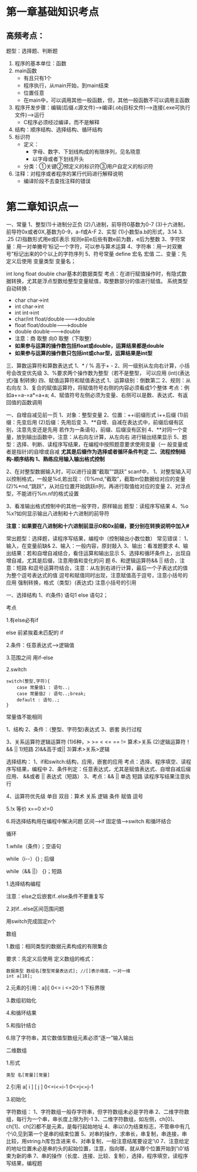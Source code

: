 # 第一章基础知识考点

## 高频考点：

题型：选择题、判断题

1. 程序的基本单位：函数
2. main函数
   - 有且只有1个
   - 程序执行，从main开始，到main结束
   - 位置任意
   - 在main中，可以调用其他一般函数，但，其他一般函数不可以调用主函数
3. 程序开发步骤：编辑(后缀.c源文件)-->编译(.obj目标文件)-->连接(.exe可执行文件)-->运行
   - C程序必须经过编译，而不是解释
4. 结构：顺序结构、选择结构、循环结构
5. 标识符
   - 定义：
     - 字母、数字、下划线构成的有限序列，见名晓意
     - 以字母或者下划线开头
   - 分类：①关键②预定义的标识符③用户自定义的标识符
6. 注释：对程序或者程序的某行代码进行解释说明
   - 编译阶段不去查找注释的错误

# 第二章知识点一

一、常量
1、整型(1)十进制分正负
(2)八进制，前导符0基数为0-7
(3)十六进制，前导符0x或者0X,基数为0-9，a-f或A-F
2、实型
(1)小数型a.b的形式，3.14   3.  .25
(2)指数形式用e或E表示 规则e前e后些有数e前为数，e后为整数
3、字符常量：用一对单撇号‘标记一个字符，可以参与算术运算
4、字符串：用一对双撇号”标记出来的0个以上的字符序列
5、符号常量 define 宏名 宏值
二、变量：先定义后使用
变量类型  变量名；

int long float double char基本的数据类型
考点：在进行赋值操作时，有隐式数据转换，尤其是浮点型数给整型变量赋值，取整数部分的值进行赋值。
系统类型自动转换：

- char   char->int
- int  char->int
- int   int->int
- char/int   float/double--->double
- float    float/double--->double
- double  double--->double
- 注意：商 取整 向0 取整（下取整）
- **如果参与运算的操作数包括float或double，运算结果都是double**
- **如果参与运算的操作数只包括int或char型，运算结果是int型**

三、算数运算符和算数表达式
1、* / % 高于+ -
2、同一级别从左向右计算，小括号会改变优先级
3、%要求两个操作数为整型（若不是整型，
可以应用
(int)(表达式)强
制转换)
四、赋值运算符和赋值表达式
1、运算级别：倒数第二
2、规则：从右向左
3、复合的赋值运算符，将赋值符号右侧的内容必须看成1个整体
考点：例如a+=a-=a*=a+a;
4、赋值符号左侧必须为变量、右侧可以是数、表达式、有返回值的函数调用

一、自增自减见前一页
1、对象：整型变量
2、位置：++i前缀形式 i++后缀
(1)前缀：先变后用
(2)后缀：先用后变
3、**自增、自减在表达式中，前缀后缀有区别，注意先变还是先用
若作为一条语句，前缀、后缀没有区别
4、**对同一个变量，放到输出函数中，注意：从右向左计算，从左向右
进行输出结果显示
5、题型：选择、判断、读程序写结果，在编程中按照题意要求使用变量（一
般变量或者是指针)的自增或自减
**尤其是后缀作为选择或者循环条件判定
二、流程控制结构-顺序结构
1、熟练应用输入输出格式控制**

2、在对整型数据输入时，可以进行设置“截取”“跳跃”
scanf中，
1、对整型输入可以控制格式，一般是%d,若出现：
(1)%md,“截取”，截取m位数据给对应的变量
(2)%*nd,“跳跃”，从对应位置开始跳跃n列，再进行取值给对应的变量
2、对浮点型，不能进行%m.nf的格式设置

3、看准输出格式控制中的其他一般字符，原样输出
题型：读程序写结果
4、%o %x?如何显示输出八进制和十六进制的前导符

**注意：如果要在八进制和十六进制前显示0和0x前缀，要分别在转换说明中加入#**

常出题型：选择题，读程序写结果，编程中（控制输出小数位数）
常见错误：
1、输入，在变量前缺&
2、输入：一般内容，原封敲入
3、输出：看准题要求
4、输出结果：若和自增自减结合，看住运算和输出显示
5、选择和循环条件上，出现自增自减，尤其是后缀，注意用值和变化的问
题
6、和逻辑运算符&& || 结合，注意：短路
和逗号运算符结合，注意：从左到右进行计算，最后一个子表达式的值
为整个逗号表达式的值
逗号和赋值同时出现，注意赋值高于逗号，注意小括号的应用
强制转换，格式（类型）(表达式)  注意小括号的引用

一、选择结构
1、if(条件)
		语句1
	else
		语句2；

考点 

1.有else必有if

else 前紧挨着未匹配的 if

2.条件：任意表达式——>逻辑值

3.范围之间 用if-else

2.switch

```
switch(整型,字符){
	case 常量值1 : 语句..;
	case 常量值2 : 语句..;break;
	default : 语句..;
}
```

常量值不能相同

1、结构
2、条件：（整型、字符型)表达式
3、嵌套 执行过程

3、关系运算符逻辑运算符
(1)6种，> >= < <= == !=
算术>关系
(2)逻辑运算符！
&& ||
1)短路
2)&&高于或||
3)算术>关系>逻辑

选择结构：
1、if和switch:结构，应用，嵌套的应用
考点：选择、程序填空、读程序写结果，编程中
2、条件判定：任意表达式，尤其是赋值表达式、自增自减后缀应用、
&&或者 || 表达式（短路）
3、考点：&& || 单选 短路
读程序写结果注意执行

4、运算符优先级
单目
双目：算术 关系 逻辑 条件 赋值 逗号

5.!x 等价 x==0  x!=0

6.将选择结构用在编程中解决问题 区间——>if   固定值——>switch 和循环结合 

循环

1.while（条件）；空语句

while（i--）{} ; 后缀

while（&& ||） {}；短路

1.选择结构编程

注意：else之后嵌套if..else条件不要重复写

2.对if...else区间范围问题

用switch完成固定n个

数组

1.数组：相同类型的数据元素构成的有限集合

要求：先定义后使用
定义数组的格式：

```
数据类型 数组名[整型常量表达式]; //[]表示维度，一对一维
int a[10];
```

2.元素的引用：a[i]     0<= i <=20-1  下标界限

3.数组初始化

4.和循环结果

5.和指针结合

6.除了字符串，其它数值型数组元素必须“逐一”输入输出

二维数组

1.形式

```
类型 名[常量][常量]
```

2.引用 a[ i ] [ j ]  0<=i<=i-1  0<=j<=j-1 

3.初始化

字符数组：
1、字符数组一般存字符串，但字符数组未必是字符串
2、二维字符数组，每行为一个串，串长度上限为列-1
3、二维字符数组，如左侧，ch[0]、ch[1]、ch[2]都不是元素，是每行起始地址
4、串以\0为结束标志，不管串中有几个\0,见到第一个是串的结束位置
5、对串的操作，求串长，串复制，串连接，串比较，用string.h库包含进来
6、对串复制，一般注意结尾要设定’\0
7、注意给定的地址位置未必是串的头的起始位置，注意，指向哪，就从哪个位置开始到'\0'结束为新的串
7、串的操作（长度、连接、比较、复制），选择，程序填空，读程序写结果，编程题
